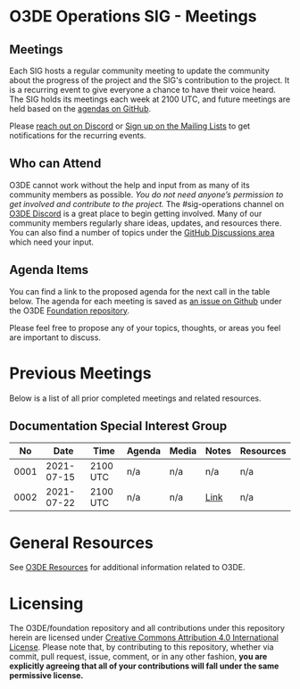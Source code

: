 # O3DE Operations SIG - Meetings

## Meetings

Each SIG hosts a regular community meeting to update the community about the progress of the project and the SIG's contribution to the project. It is a recurring event to give everyone a chance to have their voice heard. The SIG holds its meetings each week at 2100 UTC, and future meetings are held based on the [agendas on GitHub](https://github.com/o3de/sig-operations/issues?q=is%3Aopen+label%3Asig%2Fbuild+label%3Amtg-agenda+).

Please [reach out on Discord](https://discord.gg/79NRgDuhT4) or [Sign up on the Mailing Lists](https://lists.o3de.org/groups) to get notifications for the recurring events.

## Who can Attend

O3DE cannot work without the help and input from as many of its community members as possible. *You do not need anyone’s permission to get involved and contribute to the project.* The #sig-operations channel on [O3DE Discord](https://discord.gg/FbbjuFrEB5) is a great place to begin getting involved. Many of our community members regularly share ideas, updates, and resources there. You can also find a number of topics under the [GitHub Discussions area](https://github.com/o3de/sig-operations/discussions) which need your input.

## Agenda Items

You can find a link to the proposed agenda for the next call in the table below. The agenda for each meeting is saved as [an issue on Github](https://github.com/o3de/sig-operations/issues?q=is%3Aopen+label%3Asig%2Fbuild+label%3Amtg-agenda+) under the O3DE [Foundation repository](https://github.com/o3de/sig-operations).

Please feel free to propose any of your topics, thoughts, or areas you feel are important to discuss.

# Previous Meetings

Below is a list of all prior completed meetings and related resources.

## Documentation Special Interest Group

| No   | Date       | Time | Agenda  | Media | Notes | Resources |
| ---- | ---------- | ---- | ------- | ----- | ----- | ---- |
| 0001 | 2021-07-15 | 2100 UTC | n/a | n/a | n/a | n/a |
| 0002 | 2021-07-22 | 2100 UTC | n/a | n/a | [Link](notes/sig-operations-20210722.md) | n/a |

# General Resources

See [O3DE Resources](https://o3de.github.io/o3de/foundation) for additional information related to O3DE.

# Licensing

The O3DE/foundation repository and all contributions under this repository herein are licensed under [Creative Commons Attribution 4.0 International License](http://creativecommons.org/licenses/by/4.0/). Please note that, by contributing to this repository, whether via commit, pull request, issue, comment, or in any other fashion, **you are explicitly agreeing that all of your contributions will fall under the same permissive license.**
